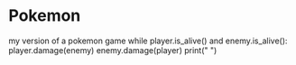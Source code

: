 # Pokemon
my version of a pokemon game
    while player.is_alive() and enemy.is_alive():
        player.damage(enemy)
        enemy.damage(player)
        print(" ")